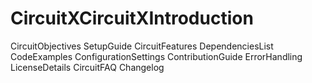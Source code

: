 # CircuitXCircuitXIntroduction
CircuitObjectives
SetupGuide
CircuitFeatures
DependenciesList
CodeExamples
ConfigurationSettings
ContributionGuide
ErrorHandling
LicenseDetails
CircuitFAQ
Changelog
